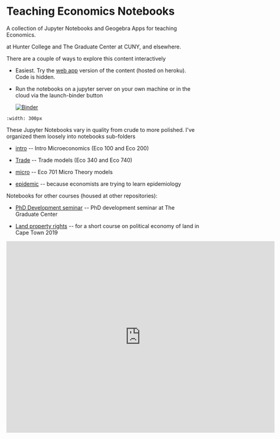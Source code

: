 # Teaching Economics Notebooks

A collection of Jupyter Notebooks and Geogebra Apps for teaching Economics.

 at Hunter College and The Graduate Center at CUNY, and elsewhere. 

There are a couple of ways to explore this content interactively
- Easiest. Try the [web app](https://ricardian.herokuapp.com/) version of the content (hosted on heroku). Code is hidden. 
- Run the notebooks on a jupyter server on your own machine or in the cloud via the launch-binder button

   [![Binder](https://mybinder.org/badge_logo.svg)](https://mybinder.org/v2/gh/jhconning/Econ-Teach/master)

```{image} rent-diagram.png
:width: 300px
```
 

These Jupyter Notebooks vary in quality from crude to more polished. I've organized them loosely into notebooks sub-folders

- [intro](notebooks/intro)  -- Intro Microeconomics (Eco 100 and Eco 200)

- [Trade](notebooks/trade)  -- Trade models (Eco 340 and Eco 740) 

- [micro](notebooks/micro)  -- Eco 701 Micro Theory models

- [epidemic](notebooks/epidemic)  -- because economists are trying to learn epidemiology


Notebooks for other courses (housed at other repositories):

- [PhD Development seminar](https://jhconning.github.io/DevII/)  -- PhD development seminar at The Graduate Center

- [Land property rights](https://github.com/jhconning/land_uct_2019)  -- for a short course on political economy of land in Cape Town 2019

<iframe scrolling="no" title="PPF_4quad2" src="https://www.geogebra.org/material/iframe/id/zzvjzktm/width/700/height/500/border/888888/sfsb/true/smb/false/stb/false/stbh/false/ai/false/asb/false/sri/false/rc/false/ld/false/sdz/true/ctl/false" width="700px" height="500px" style="border:0px;"> </iframe>
